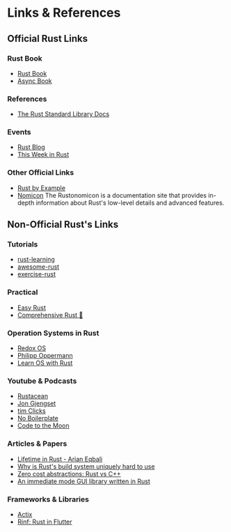 # Links & References

## Official Rust Links

### Rust Book

- [Rust Book]
- [Async Book]

### References

- [The Rust Standard Library Docs]

### Events

- [Rust Blog]
- [This Week in Rust]

### Other Official Links

- [Rust by Example]
- [Nomicon] The Rustonomicon is a documentation site that provides in-depth information about Rust's low-level details and advanced features.

## Non-Official Rust's Links

### Tutorials

- [rust-learning]
- [awesome-rust]
- [exercise-rust]

### Practical

- [Easy Rust]
- [Comprehensive Rust 🦀]

### Operation Systems in Rust

- [Redox OS]
- [Philipp Oppermann]
- [Learn OS with Rust]

### Youtube & Podcasts

- [Rustacean]
- [Jon Gjengset]
- [tim Clicks]
- [No Boilerplate]
- [Code to the Moon]

### Articles & Papers

- [Lifetime in Rust - Arian Eqbali]
- [Why is Rust's build system uniquely hard to use][wrbsuhu]
- [Zero cost abstractions: Rust vs C++][zcbrcpp]
- [An immediate mode GUI library written in Rust][regui]

### Frameworks & Libraries

- [Actix]
- [Rinf: Rust in Flutter][rinf]

<!-- links -->

[The Rust Standard Library Docs]: https://doc.rust-lang.org/std/
[Rust Book]: https://doc.rust-lang.org/book/
[Rust by Example]: https://doc.rust-lang.org/rust-by-example/index.html
[Nomicon]: https://doc.rust-lang.org/nomicon/
[Jon Gjengset]: https://www.youtube.com/@jonhoo
[Rustacean]: https://rustacean-station.org
[wrbsuhu]: https://jyn.dev/bootstrapping-rust-in-2023
[rust-learning]: https://github.com/ctjhoa/rust-learning
[awesome-rust]: https://github.com/rust-unofficial/awesome-rust/
[zcbrcpp]: https://www.rottedfrog.co.uk/?p=24
[tim Clicks]: https://www.youtube.com/@timClicks
[Lifetime in Rust - Arian Eqbali]: https://ariyan-eghbal.github.io/posts/rust_lifetimes/
[regui]: https://www.egui.rs
[actix]: https://actix.rs
[rinf]: https://github.com/cunarist/rinf
[exercise-rust]: https://rust-exercises.com/
[Easy Rust]: https://dhghomon.github.io/easy_rust/
[Async Book]: https://rust-lang.github.io/async-book/
[Redox OS]: https://www.redox-os.org/
[Philipp Oppermann]: https://os.phil-opp.com/
[Learn OS with Rust]: https://rust-class.org/pages/classes.html
[Comprehensive Rust 🦀]: https://google.github.io/comprehensive-rust/
[No Boilerplate]: https://www.youtube.com/c/NoBoilerplate
[Rust Blog]: https://blog.rust-lang.org/
[This Week in Rust]: https://this-week-in-rust.org/
[Code to the Moon]: https://www.youtube.com/@codetothemoon
